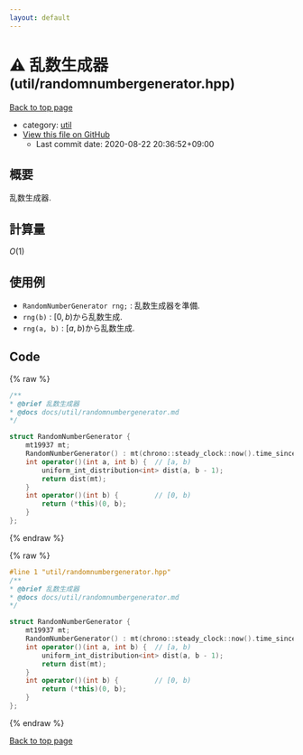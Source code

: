 ```yaml
---
layout: default
---
```


<!-- mathjax config similar to math.stackexchange -->
<script type="text/javascript" async
  src="https://cdnjs.cloudflare.com/ajax/libs/mathjax/2.7.5/MathJax.js?config=TeX-MML-AM_CHTML">
</script>
<script type="text/x-mathjax-config">
  MathJax.Hub.Config({
    TeX: { equationNumbers: { autoNumber: "AMS" }},
    tex2jax: {
      inlineMath: [ ['$','$'] ],
      processEscapes: true
    },
    "HTML-CSS": { matchFontHeight: false },
    displayAlign: "left",
    displayIndent: "2em"
  });
</script>

<script type="text/javascript" src="https://cdnjs.cloudflare.com/ajax/libs/jquery/3.4.1/jquery.min.js"></script>
<script src="https://cdn.jsdelivr.net/npm/jquery-balloon-js@1.1.2/jquery.balloon.min.js" integrity="sha256-ZEYs9VrgAeNuPvs15E39OsyOJaIkXEEt10fzxJ20+2I=" crossorigin="anonymous"></script>
<script type="text/javascript" src="../../assets/js/copy-button.js"></script>
<link rel="stylesheet" href="../../assets/css/copy-button.css" />


# :warning: 乱数生成器 <small>(util/randomnumbergenerator.hpp)</small>

<a href="../../index.html">Back to top page</a>

* category: <a href="../../index.html#05c7e24700502a079cdd88012b5a76d3">util</a>
* <a href="{{ site.github.repository_url }}/blob/master/util/randomnumbergenerator.hpp">View this file on GitHub</a>
    - Last commit date: 2020-08-22 20:36:52+09:00




## 概要

乱数生成器.

## 計算量

$O(1)$

## 使用例

* `RandomNumberGenerator rng;` : 乱数生成器を準備.
* `rng(b)` : $[0, b)$から乱数生成.
* `rng(a, b)` : $[a, b)$から乱数生成.


## Code

<a id="unbundled"></a>
{% raw %}
```cpp
/**
* @brief 乱数生成器
* @docs docs/util/randomnumbergenerator.md
*/

struct RandomNumberGenerator {
    mt19937 mt;
    RandomNumberGenerator() : mt(chrono::steady_clock::now().time_since_epoch().count()) {}
    int operator()(int a, int b) {  // [a, b)
        uniform_int_distribution<int> dist(a, b - 1);
        return dist(mt);
    }
    int operator()(int b) {         // [0, b)
        return (*this)(0, b);
    }
};

```
{% endraw %}

<a id="bundled"></a>
{% raw %}
```cpp
#line 1 "util/randomnumbergenerator.hpp"
/**
* @brief 乱数生成器
* @docs docs/util/randomnumbergenerator.md
*/

struct RandomNumberGenerator {
    mt19937 mt;
    RandomNumberGenerator() : mt(chrono::steady_clock::now().time_since_epoch().count()) {}
    int operator()(int a, int b) {  // [a, b)
        uniform_int_distribution<int> dist(a, b - 1);
        return dist(mt);
    }
    int operator()(int b) {         // [0, b)
        return (*this)(0, b);
    }
};

```
{% endraw %}

<a href="../../index.html">Back to top page</a>

